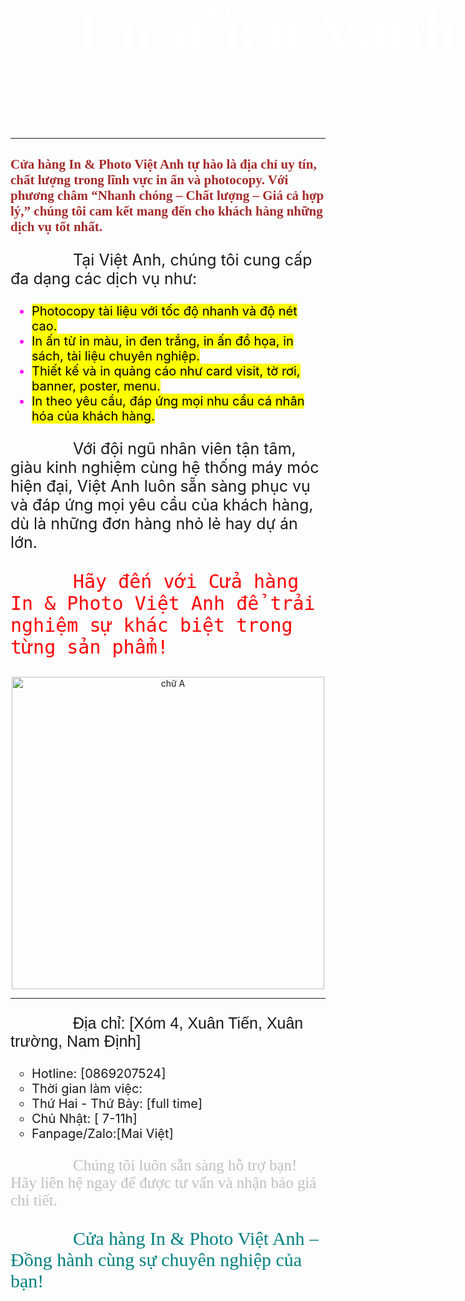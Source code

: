 <!DOCTYPE html >
<html>
  <head>
  <title> intailieuvanh.vn </title>
  <style>
    h1 {color: white;}
	h1 {margin:5px;
        width:1690px;
        padding:100px;
        margin:5px;
        background: url(https://i.imgur.com/vMCLx18.jpeg) no-repeat center / cover; }
	p { text-indent : 100px }
  </style>
  </head>
  <body>
    <div>
	<h1 style="font-family:Brush Script MT;font-size:100px;"> Intailieu.Vanh </h1>
	</div>
	<hr> 
	<h2 style="color:brown;font-family:Georgia" > Cửa hàng In & Photo Việt Anh tự hào là địa chỉ uy tín, chất lượng trong lĩnh vực in ấn và photocopy. Với phương châm “Nhanh chóng – Chất lượng – Giá cả hợp lý,” chúng tôi cam kết mang đến cho khách hàng những dịch vụ tốt nhất.</h2>
	<p  style="font-size:25px">Tại Việt Anh, chúng tôi cung cấp đa dạng các dịch vụ như:</p>
	<ul style="color:fuchsia;list-style-type:disc;font-size:20px;">
	<li> <mark> Photocopy tài liệu với tốc độ nhanh và độ nét cao. </mark> </li>
	<li> <mark> In ấn từ in màu, in đen trắng, in ấn đồ họa, in sách, tài liệu chuyên nghiệp. </mark> </li>
	<li> <mark> Thiết kế và in quảng cáo như card visit, tờ rơi, banner, poster, menu. </mark> </li>
	<li> <mark> In theo yêu cầu, đáp ứng mọi nhu cầu cá nhân hóa của khách hàng. </mark> </li>
	</ul>
	<p style="font-size:25px"> Với đội ngũ nhân viên tận tâm, giàu kinh nghiệm cùng hệ thống máy móc hiện đại, Việt Anh luôn sẵn sàng phục vụ và đáp ứng mọi yêu cầu của khách hàng, dù là những đơn hàng nhỏ lẻ hay dự án lớn.</p>
    <p style="color:red;font-family:Monospace;font-size:30px">Hãy đến với Cửa hàng In & Photo Việt Anh để trải nghiệm sự khác biệt trong từng sản phẩm!<p>
	<center>
	<img src="https://i.imgur.com/6KnDvI4.jpeg" alt="chữ A" width="500" height="500" >
	</center>
	<hr>
	<p style="font-family:sans-serif;font-size:25px">Địa chỉ: [Xóm 4, Xuân Tiến, Xuân trường, Nam Định] </p>
	<ul style="list-style-type:circle;font-size:20px">
	<li>Hotline: [0869207524]</li>
	<li>Thời gian làm việc:</li>
	<li>Thứ Hai - Thứ Bảy: [full time]</li>
	<li>Chủ Nhật: [ 7-11h]</li>
	<li>Fanpage/Zalo:[Mai Việt]</li>
	</ul>
	<p style="color:silver;font-family:fantasy;font-size:25px">Chúng tôi luôn sẵn sàng hỗ trợ bạn! Hãy liên hệ ngay để được tư vấn và nhận báo giá chi tiết.</p>
	<p style="color:teal;font-family:cursive;font-size:30px">Cửa hàng In & Photo Việt Anh – Đồng hành cùng sự chuyên nghiệp của bạn!</p>
  </body>
</html> 
